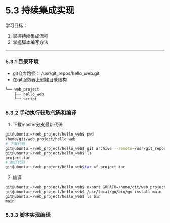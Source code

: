 # 5.3 持续集成实现
学习目标：

1. 掌握持续集成流程
2. 掌握脚本编写方法

---

### 5.3.1 目录环境

- git仓库路径：
/usr/git_repos/hello_web.git
- 在git服务器上创建目录结构
```bash
└── web_project
    ├── hello_web
    └── script
```

### 5.3.2 手动执行获取代码和编译
1. 下载master分支最新代码
```bash
git@ubuntu:~/web_project/hello_web$ pwd
/home/git/web_project/hello_web
# 下载代码
git@ubuntu:~/web_project/hello_web$ git archive --remote=/usr/git_repos/hello_web.git --format=tar -o project.tar master
git@ubuntu:~/web_project/hello_web$ ls
project.tar
# 解压代码
git@ubuntu:~/web_project/hello_web$tar xf project.tar
```

2. 编译
```bash
git@ubuntu:~/web_project/hello_web$ export GOPATH=/home/git/web_project/hello_web/
git@ubuntu:~/web_project/hello_web$ /usr/local/go/bin/go install main
git@ubuntu:~/web_project/hello_web$ ls bin
main
```

### 5.3.3 脚本实现编译
